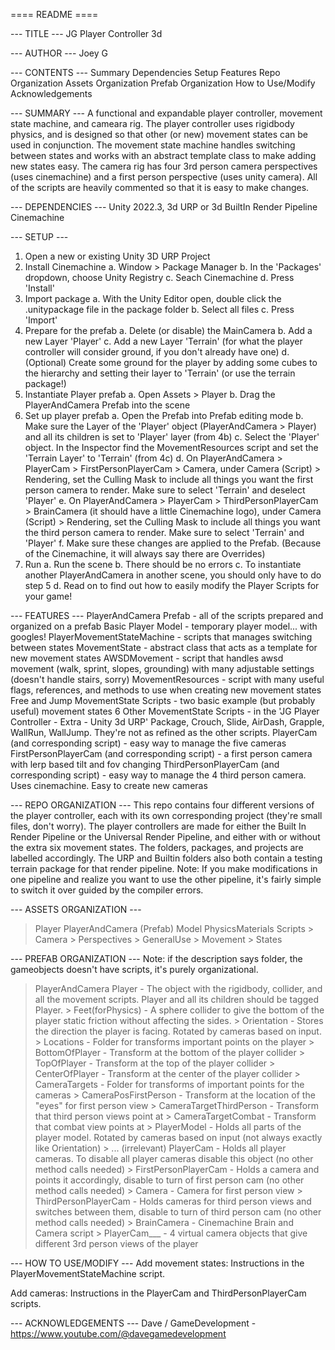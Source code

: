 ==== README ====

--- TITLE ---
JG Player Controller 3d

--- AUTHOR ---
Joey G

--- CONTENTS ---
 Summary
 Dependencies
 Setup
 Features
 Repo Organization
 Assets Organization
 Prefab Organization
 How to Use/Modify
 Acknowledgements

--- SUMMARY ---
  A functional and expandable player controller, movement state machine, and cameara rig. The player controller uses rigidbody physics, and is designed so that other (or new) movement states can be used in conjunction. The movement state machine handles switching between states and works with an abstract template class to make adding new states easy. The camera rig has four 3rd person camera perspectives (uses cinemachine) and a first person perspective (uses unity camera). All of the scripts are heavily commented so that it is easy to make changes.

--- DEPENDENCIES ---
Unity 2022.3, 3d URP or 3d BuiltIn Render Pipeline
Cinemachine

--- SETUP ---
1. Open a new or existing Unity 3D URP Project
2. Install Cinemachine
    a. Window > Package Manager
    b. In the 'Packages' dropdown, choose Unity Registry
    c. Seach Cinemachine
    d. Press 'Install'
3. Import package
    a. With the Unity Editor open, double click the .unitypackage file in the package folder
    b. Select all files
    c. Press 'Import'
4. Prepare for the prefab
    a. Delete (or disable) the MainCamera
    b. Add a new Layer 'Player'
    c. Add a new Layer 'Terrain' (for what the player controller will consider ground, if you don't already have one)
    d. (Optional) Create some ground for the player by adding some cubes to the hierarchy and setting their layer to 'Terrain' (or use the terrain package!)
5. Instantiate Player prefab
    a. Open Assets > Player
    b. Drag the PlayerAndCamera Prefab into the scene
6. Set up player prefab
    a. Open the Prefab into Prefab editing mode
    b. Make sure the Layer of the 'Player' object (PlayerAndCamera > Player) and all its children is set to 'Player' layer (from 4b)
    c. Select the 'Player' object. In the Inspector find the MovementResources script and set the 'Terrain Layer' to 'Terrain' (from 4c)
    d. On PlayerAndCamera > PlayerCam > FirstPersonPlayerCam > Camera, under Camera (Script) > Rendering, set the Culling Mask to include all things you want the first person camera to render. Make sure to select 'Terrain' and deselect 'Player'
    e. On PlayerAndCamera > PlayerCam > ThirdPersonPlayerCam > BrainCamera (it should have a little Cinemachine logo), under Camera (Script) > Rendering, set the Culling Mask to include all things you want the third person camera to render. Make sure to select 'Terrain' and 'Player'
    f. Make sure these changes are applied to the Prefab. (Because of the Cinemachine, it will always say there are Overrides)
7. Run
    a. Run the scene
    b. There should be no errors
    c. To instantiate another PlayerAndCamera in another scene, you should only have to do step 5
    d. Read on to find out how to easily modify the Player Scripts for your game!

--- FEATURES ---
PlayerAndCamera Prefab - all of the scripts prepared and organized on a prefab
Basic Player Model - temporary player model... with googles!
PlayerMovementStateMachine - scripts that manages switching between states
MovementState - abstract class that acts as a template for new movement states
AWSDMovement - script that handles awsd movement (walk, sprint, slopes, grounding) with many adjustable settings (doesn't handle stairs, sorry)
MovementResources - script with many useful flags, references, and methods to use when creating new movement states
Free and Jump MovementState Scripts - two basic example (but probably useful) movement states
6 Other MovementState Scripts - in the 'JG Player Controller - Extra - Unity 3d URP' Package, Crouch, Slide, AirDash, Grapple, WallRun, WallJump. They're not as refined as the other scripts.
PlayerCam (and corresponding script) - easy way to manage the five cameras
FirstPersonPlayerCam (and corresponding script) - a first person camera with lerp based tilt and fov changing
ThirdPersonPlayerCam (and corresponding script) - easy way to manage the 4 third person camera. Uses cinemachine. Easy to create new cameras

--- REPO ORGANIZATION ---
This repo contains four different versions of the player controller, each with its own corresponding project (they're small files, don't worry). The player controllers are made for either the Built In Render Pipeline or the Universal Render Pipeline, and either with or without the extra six movement states. The folders, packages, and projects are labelled accordingly. The URP and Builtin folders also both contain a testing terrain package for that render pipeline. Note: If you make modifications in one pipeline and realize you want to use the other pipeline, it's fairly simple to switch it over guided by the compiler errors.

--- ASSETS ORGANIZATION ---
> Player
   > PlayerAndCamera (Prefab)
   > Model
   > PhysicsMaterials
   > Scripts
      > Camera
         > Perspectives
      > GeneralUse
      > Movement
         > States

--- PREFAB ORGANIZATION ---
Note: if the description says folder, the gameobjects doesn't have scripts, it's purely organizational.
> PlayerAndCamera
  > Player - The object with the rigidbody, collider, and all the movement scripts. Player and all its children should be tagged Player.
    > Feet(forPhysics) - A sphere collider to give the bottom of the player static friction without affecting the sides.
    > Orientation - Stores the direction the player is facing. Rotated by cameras based on input.
      > Locations - Folder for transforms important points on the player
        > BottomOfPlayer - Transform at the bottom of the player collider
        > TopOfPlayer - Transform at the top of the player collider
        > CenterOfPlayer - Transform at the center of the player collider
      > CameraTargets - Folder for transforms of important points for the cameras
        > CameraPosFirstPerson - Transform at the location of the "eyes" for first person view
        > CameraTargetThirdPerson - Transform that third person views point at
        > CameraTargetCombat - Transform that combat view points at
    > PlayerModel - Holds all parts of the player model. Rotated by cameras based on input (not always exactly like Orientation)
      > ... (irrelevant)
  > PlayerCam - Holds all player cameras. To disable all player cameras disable this object (no other method calls needed)
    > FirstPersonPlayerCam - Holds a camera and points it accordingly, disable to turn of first person cam (no other method calls needed)
      > Camera - Camera for first person view
    > ThirdPersonPlayerCam - Holds cameras for third person views and switches between them, disable to turn of third person cam (no other method calls needed)
      > BrainCamera - Cinemachine Brain and Camera script
      > PlayerCam___ - 4 virtual camera objects that give different 3rd person views of the player

--- HOW TO USE/MODIFY ---
Add movement states:
Instructions in the PlayerMovementStateMachine script.

Add cameras:
Instructions in the PlayerCam and ThirdPersonPlayerCam scripts.

--- ACKNOWLEDGEMENTS ---
Dave / GameDevelopment - https://www.youtube.com/@davegamedevelopment
